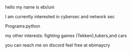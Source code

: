 hello my name is ebi/uni


I am currently interested in cybersec and network sec


Programs:python 


my other interests: fighting games (Tekken),tubers,and cars

you can reach me on discord feel free at ebimaycry
